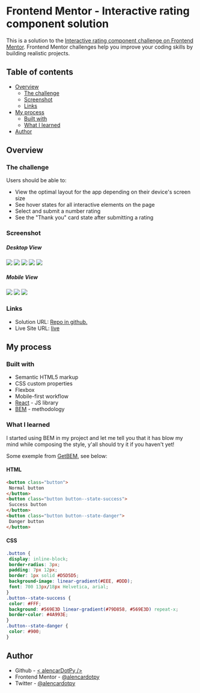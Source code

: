 # Frontend Mentor - Interactive rating component solution

This is a solution to the [Interactive rating component challenge on Frontend Mentor](https://www.frontendmentor.io/challenges/interactive-rating-component-koxpeBUmI). Frontend Mentor challenges help you improve your coding skills by building realistic projects.

## Table of contents

- [Overview](#overview)
  - [The challenge](#the-challenge)
  - [Screenshot](#screenshot)
  - [Links](#links)
- [My process](#my-process)
  - [Built with](#built-with)
  - [What I learned](#what-i-learned)
- [Author](#author)

## Overview

### The challenge

Users should be able to:

- View the optimal layout for the app depending on their device's screen size
- See hover states for all interactive elements on the page
- Select and submit a number rating
- See the "Thank you" card state after submitting a rating

### Screenshot

##### Desktop View

![](./screen_shoots/desktop.png)
![](./screen_shoots/desktop-1.png)
![](./screen_shoots/desktop-2.png)
![](./screen_shoots/desktop-3.png)
![](./screen_shoots/desktop-4.png)

##### Mobile View

![](./screen_shoots/mobile.png)
![](./screen_shoots/mobile-1.png)
![](./screen_shoots/mobile-2.png)

### Links

- Solution URL: [Repo in github.](https://github.com/alencardotpy/interactive-rating-component)
- Live Site URL: [live](https://interactive-rating-component-rose.vercel.app/)

## My process

### Built with

- Semantic HTML5 markup
- CSS custom properties
- Flexbox
- Mobile-first workflow
- [React](https://reactjs.org/) - JS library
- [BEM](http://getbem.com/introduction/) - methodology

### What I learned

I started using BEM in my project and let me tell you that it has blow my mind while composing the style, y'all should try it if you haven't yet!

Some exemple from [GetBEM](http://getbem.com/introduction/), see below:

#### HTML

```html
<button class="button">
 Normal button
</button>
<button class="button button--state-success">
 Success button
</button>
<button class="button button--state-danger">
 Danger button
</button>
```

#### CSS

```css
.button {
 display: inline-block;
 border-radius: 3px;
 padding: 7px 12px;
 border: 1px solid #D5D5D5;
 background-image: linear-gradient(#EEE, #DDD);
 font: 700 13px/18px Helvetica, arial;
}
.button--state-success {
 color: #FFF;
 background: #569E3D linear-gradient(#79D858, #569E3D) repeat-x;
 border-color: #4A993E;
}
.button--state-danger {
 color: #900;
}
```

## Author

- Github - [< alencarDotPy />](https://github.com/alencardotpy)
- Frontend Mentor - [@alencardotpy](https://www.frontendmentor.io/profile/alencardotpy)
- Twitter - [@alencardotpy](https://www.twitter.com/yourusername)
